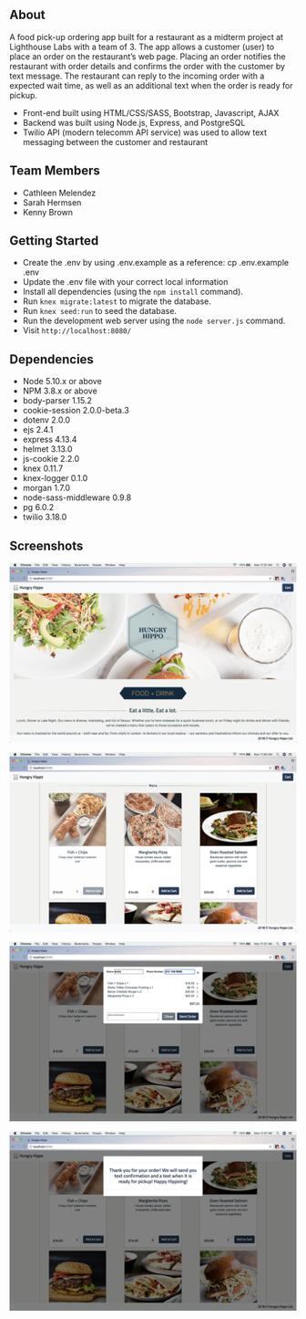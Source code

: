 ## About
A food pick-up ordering app built for a restaurant as a midterm project at Lighthouse Labs with a team of 3.
The app allows a customer (user) to place an order on the restaurant’s web page. Placing an order notifies 
the restaurant with order details and confirms the order with the customer by text message. The restaurant can 
reply to the incoming order with a expected wait time, as well as an additional text when the order is ready for pickup.

- Front-end built using HTML/CSS/SASS, Bootstrap, Javascript, AJAX
- Backend was built using Node.js, Express, and PostgreSQL
- Twilio API (modern telecomm API service) was used to allow text messaging between the customer and restaurant

## Team Members
- Cathleen Melendez
- Sarah Hermsen
- Kenny Brown

## Getting Started
- Create the .env by using .env.example as a reference: cp .env.example .env
- Update the .env file with your correct local information
- Install all dependencies (using the `npm install` command).
- Run `knex migrate:latest` to migrate the database.
- Run `knex seed:run` to seed the database.
- Run the development web server using the `node server.js` command.
- Visit `http://localhost:8080/`

## Dependencies

- Node 5.10.x or above
- NPM 3.8.x or above
- body-parser 1.15.2
- cookie-session 2.0.0-beta.3
- dotenv 2.0.0
- ejs 2.4.1
- express 4.13.4
- helmet 3.13.0
- js-cookie 2.2.0
- knex 0.11.7
- knex-logger 0.1.0
- morgan 1.7.0
- node-sass-middleware 0.9.8
- pg 6.0.2
- twilio 3.18.0

## Screenshots

![Home page](https://github.com/hellocathleen/Food-Pickup-Ordering-App/blob/master/images/Home.png?raw=true)

![Add an item to your cart](https://github.com/hellocathleen/Food-Pickup-Ordering-App/blob/master/images/addtocart.jpeg?raw=true)

![View items in your cart](https://github.com/hellocathleen/Food-Pickup-Ordering-App/blob/master/images/cart.png?raw=true)

![Thank-you after sending order](https://github.com/hellocathleen/Food-Pickup-Ordering-App/blob/master/images/Thank-you.png?raw=true)
